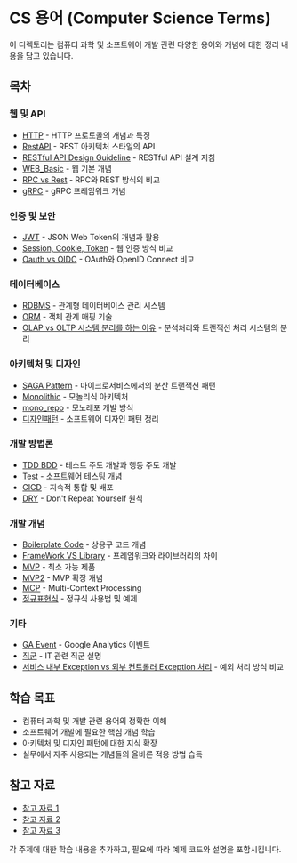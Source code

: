 # CS 용어 (Computer Science Terms)

이 디렉토리는 컴퓨터 과학 및 소프트웨어 개발 관련 다양한 용어와 개념에 대한 정리 내용을 담고 있습니다.

## 목차

### 웹 및 API
* [HTTP](/CS/용어/HTTP.md) - HTTP 프로토콜의 개념과 특징
* [RestAPI](/CS/용어/RestAPI.md) - REST 아키텍처 스타일의 API
* [RESTful API Design Guideline](/CS/용어/RESTful%20API%20Design%20Guideline.md) - RESTful API 설계 지침
* [WEB_Basic](/CS/용어/WEB_Basic.md) - 웹 기본 개념
* [RPC vs Rest](/CS/용어/RPC%20vs%20Rest.md) - RPC와 REST 방식의 비교
* [gRPC](/CS/용어/gRPC.md) - gRPC 프레임워크 개념

### 인증 및 보안
* [JWT](/CS/용어/JWT.md) - JSON Web Token의 개념과 활용
* [Session, Cookie, Token](/CS/용어/Session,%20Cookie,%20Token.md) - 웹 인증 방식 비교
* [Oauth vs OIDC](/CS/용어/Oauth%20vs%20OIDC.md) - OAuth와 OpenID Connect 비교

### 데이터베이스
* [RDBMS](/CS/용어/RDBMS.md) - 관계형 데이터베이스 관리 시스템
* [ORM](/CS/용어/ORM.md) - 객체 관계 매핑 기술
* [OLAP vs OLTP 시스템 분리를 하는 이유](/CS/용어/OLAP%20vs%20OLTP%20시스템%20분리를%20하는%20이유.md) - 분석처리와 트랜잭션 처리 시스템의 분리

### 아키텍처 및 디자인
* [SAGA Pattern](/CS/용어/SAGA%20Pattern.md) - 마이크로서비스에서의 분산 트랜잭션 패턴
* [Monolithic](/CS/용어/Monolithic.md) - 모놀리식 아키텍처
* [mono_repo](/CS/용어/mono_repo.md) - 모노레포 개발 방식
* [디자인패턴](/CS/용어/디자인패턴.md) - 소프트웨어 디자인 패턴 정리

### 개발 방법론
* [TDD BDD](/CS/용어/TDD%20BDD.md) - 테스트 주도 개발과 행동 주도 개발
* [Test](/CS/용어/Test.md) - 소프트웨어 테스팅 개념
* [CICD](/CS/용어/CICD.md) - 지속적 통합 및 배포
* [DRY](/CS/용어/DRY.md) - Don't Repeat Yourself 원칙

### 개발 개념
* [Boilerplate Code](/CS/용어/Boilerplate%20Code.md) - 상용구 코드 개념
* [FrameWork VS Library](/CS/용어/FrameWork%20VS%20Library.md) - 프레임워크와 라이브러리의 차이
* [MVP](/CS/용어/MVP.md) - 최소 가능 제품
* [MVP2](/CS/용어/MVP2.md) - MVP 확장 개념
* [MCP](/CS/용어/MCP.md) - Multi-Context Processing
* [정규표현식](/CS/용어/정규표현식.md) - 정규식 사용법 및 예제

### 기타
* [GA Event](/CS/용어/GA%20Event.md) - Google Analytics 이벤트
* [직군](/CS/용어/직군.md) - IT 관련 직군 설명
* [서비스 내부 Exception vs 외부 컨트롤러 Exception 처리](/CS/용어/서비스%20내부%20Exception%20vs%20외부%20컨트롤러%20Exception%20처리.md) - 예외 처리 방식 비교

## 학습 목표
- 컴퓨터 과학 및 개발 관련 용어의 정확한 이해
- 소프트웨어 개발에 필요한 핵심 개념 학습
- 아키텍처 및 디자인 패턴에 대한 지식 확장
- 실무에서 자주 사용되는 개념들의 올바른 적용 방법 습득

## 참고 자료
- [참고 자료 1](#)
- [참고 자료 2](#)
- [참고 자료 3](#)

각 주제에 대한 학습 내용을 추가하고, 필요에 따라 예제 코드와 설명을 포함시킵니다.
